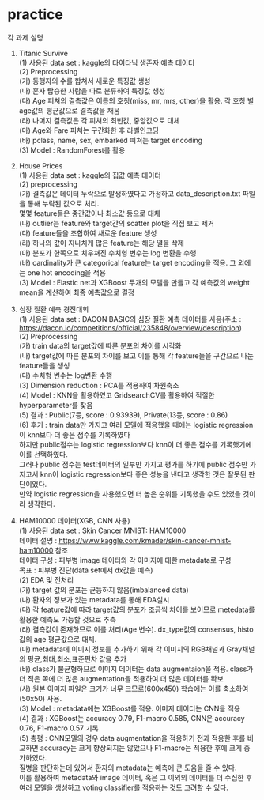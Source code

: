 # practice
각 과제 설명
1. Titanic Survive<br />
(1) 사용된 data set : kaggle의 타이타닉 생존자 예측 데이터<br />
(2) Preprocessing<br />
  (가) 동행자의 수를 합쳐서 새로운 특징값 생성<br />
  (나) 혼자 탑승한 사람을 따로 분류하여 특징값 생성<br />
  (다) Age 피쳐의 결측값은 이름의 호칭(miss, mr, mrs, other)을 활용. 각 호칭 별 age값의 평균값으로 결측값을 채움<br />
  (라) 나머지 결측값은 각 피쳐의 최빈값, 중앙값으로 대체<br />
  (마) Age와 Fare 피쳐는 구간화한 후 라벨인코딩<br />
  (바) pclass, name, sex, embarked 피쳐는 target encoding<br />
(3) Model : RandomForest를 활용<br />

2. House Prices<br />
(1) 사용된 data set : kaggle의 집값 예측 데이터<br />
(2) preprocessing<br />
  (가) 결측값은 데이터 누락으로 발생하였다고 가정하고 data_description.txt 파일을 통해 누락된 값으로 처리.<br />
  몇몇 feature들은 중간값이나 최소값 등으로 대체<br />
  (나) outlier는 feature와 target간의 scatter plot을 직접 보고 제거<br />
  (다) feature들을 조합하여 새로운 feature 생성<br />
  (라) 하나의 값이 지나치게 많은 feature는 해당 열을 삭제<br />
  (마) 분포가 한쪽으로 치우쳐진 수치형 변수는 log 변환을 수행<br />
  (바) cardinality가 큰 categorical feature는 target encoding을 적용. 그 외에는 one hot encoding을 적용<br />
(3) Model : Elastic net과 XGBoost 두개의 모델을 만들고 각 예측값의 weight mean을 계산하여 최종 예측값으로 결정<br />

3. 심장 질환 예측 경진대회<br />
(1) 사용된 data set : DACON BASIC의 심장 질환 예측 데이터를 사용(주소 : https://dacon.io/competitions/official/235848/overview/description)<br />
(2) Preprocessing<br />
  (가) train data의 target값에 따른 분포의 차이를 시각화<br />
  (나) target값에 따른 분포의 차이를 보고 이를 통해 각 feature들을 구간으로 나눈 feature들을 생성<br />
  (다) 수치형 변수는 log변환 수행<br />
(3) Dimension reduction : PCA를 적용하여 차원축소<br />
(4) Model : KNN을 활용하였고 GridsearchCV를 활용하여 적절한 hyperparameter를 찾음<br />
(5) 결과 : Public(7등, score : 0.93939), Private(13등, score : 0.86)<br />
(6) 후기 : train data만 가지고 여러 모델에 적용했을 때에는 logistic regression이 knn보다 더 좋은 점수를 기록하였다<br />
하지만 public점수는 logistic regression보다 knn이 더 좋은 점수를 기록했기에 이를 선택하였다. <br />
그러나 public 점수는 test데이터의 일부만 가지고 평가를 하기에 public 점수만 가지고서 knn이 logistic regression보다 좋은 성능을 낸다고 생각한 것은 잘못된 판단이었다.<br />
만약 logistic regression을 사용했으면 더 높은 순위를 기록했을 수도 있었을 것이라 생각한다.<br />

4. HAM10000 데이터(XGB, CNN 사용)<br />
(1) 사용된 data set : Skin Cancer MNIST: HAM10000<br />
  데이터 설명 :  https://www.kaggle.com/kmader/skin-cancer-mnist-ham10000 참조<br />
  데이터 구성 : 피부병 image 데이터와 각 이미지에 대한 metadata로 구성<br />
  목표 : 피부병 진단(data set에서 dx값을 예측)<br />
(2) EDA 및 전처리<br />
  (가) target 값의 분포는 균등하지 않음(imbalanced data)<br />
  (나) 환자의 정보가 있는 metadata를 통해 EDA실시<br />
  (다) 각 feature값에 따라 target값의 분포가 조금씩 차이를 보이므로 metedata를 활용한 예측도 가능할 것으로 추측<br />
  (라) 결측값이 존재하므로 이를 처리(Age 변수). dx_type값의 consensus, histo값의 age 평균값으로 대체.<br />
  (마) metadata에 이미지 정보를 추가하기 위해 각 이미지의 RGB채널과 Gray채널의 평균,최대,최소,표준편차 값을 추가<br />
  (바) class가 불균형하므로 이미지 데이터는 data augmentaion을 적용. class가 더 적은 쪽에 더 많은 augmentation을 적용하여 더 많은 데이터를 확보<br />
  (사) 원본 이미지 파일은 크기가 너무 크므로(600x450) 학습에는 이를 축소하여(50x50) 사용.<br />
(3) Model : metadata에는 XGBoost를 적용. 이미지 데이터는 CNN을 적용<br />
(4) 결과 : XGBoost는 accuracy 0.79, F1-macro 0.585, CNN은 accuracy 0.76, F1-macro 0.57 기록<br />
(5) 총평 : CNN모델의 경우 data augmentation을 적용하기 전과 적용한 후를 비교하면 accuracy는 크게 향상되지는 않았으나 F1-macro는 적용한 후에 크게 증가하였다.<br />
질병을 판단하는데 있어서 환자의 metadata는 예측에 큰 도움을 줄 수 있다.<br />
이를 활용하여 metadata와 image 데이터, 혹은 그 이외의 데이터를 더 수집한 후 여러 모델을 생성하고 voting classifier를 적용하는 것도 고려할 수 있다.<br />


